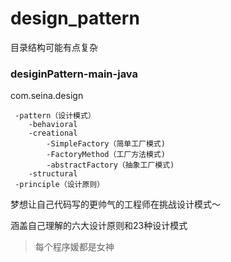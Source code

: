 # design_pattern

目录结构可能有点复杂

### desiginPattern-main-java
   com.seina.design
   
     -pattern（设计模式）
        -behavioral
        -creational
            -SimpleFactory（简单工厂模式)
            -FactoryMethod（工厂方法模式)
            -abstractFactory（抽象工厂模式)
        -structural
     -principle（设计原则）
   

梦想让自己代码写的更帅气的工程师在挑战设计模式～

涵盖自己理解的六大设计原则和23种设计模式

> 每个程序媛都是女神